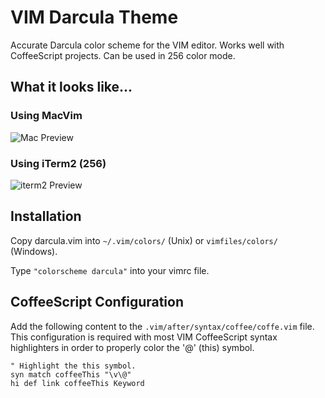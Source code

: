 # VIM Darcula Theme

Accurate Darcula color scheme for the VIM editor.  Works well with CoffeeScript projects.  Can be used in 256 color mode.

## What it looks like...

### Using MacVim

![Mac Preview](https://raw.githubusercontent.com/blueshirts/darcula/master/images/darcula1.png)

### Using iTerm2 (256)

![iterm2 Preview](https://raw.githubusercontent.com/blueshirts/darcula/master/images/darcula2.png)

## Installation

Copy darcula.vim into `~/.vim/colors/` (Unix) or `vimfiles/colors/` (Windows).

Type `"colorscheme darcula"` into your vimrc file.

## CoffeeScript Configuration

Add the following content to the `.vim/after/syntax/coffee/coffe.vim` file.  This configuration is required with most
VIM CoffeeScript syntax highlighters in order to properly color the '@' (this) symbol.

    " Highlight the this symbol.
    syn match coffeeThis "\v\@"
    hi def link coffeeThis Keyword